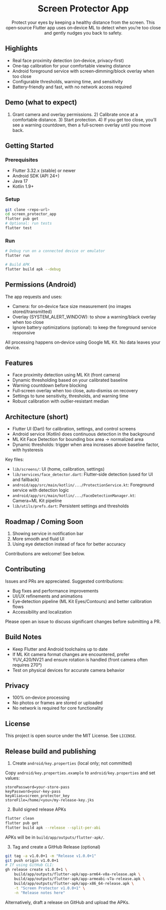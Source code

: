 <div align="center">

# Screen Protector App

Protect your eyes by keeping a healthy distance from the screen. This open‑source Flutter app uses on‑device ML to detect when you’re too close and gently nudges you back to safety.

</div>

## Highlights

- Real face proximity detection (on‑device, privacy‑first)
- One‑tap calibration for your comfortable viewing distance
- Android foreground service with screen‑dimming/block overlay when too close
- Configurable thresholds, warning time, and sensitivity
- Battery‑friendly and fast, with no network access required

## Demo (what to expect)

1) Grant camera and overlay permissions. 2) Calibrate once at a comfortable distance. 3) Start protection. 4) If you get too close, you’ll see a warning countdown, then a full‑screen overlay until you move back.

## Getting Started

### Prerequisites
- Flutter 3.32.x (stable) or newer
- Android SDK (API 24+)
- Java 17
- Kotlin 1.9+

### Setup
```bash
git clone <repo-url>
cd screen_protector_app
flutter pub get
# Optional: run tests
flutter test
```

### Run
```bash
# Debug run on a connected device or emulator
flutter run

# Build APK
flutter build apk --debug
```

## Permissions (Android)

The app requests and uses:

- Camera: for on‑device face size measurement (no images stored/transmitted)
- Overlay (SYSTEM_ALERT_WINDOW): to show a warning/black overlay when too close
- Ignore battery optimizations (optional): to keep the foreground service responsive

All processing happens on‑device using Google ML Kit. No data leaves your device.

## Features

- Face proximity detection using ML Kit (front camera)
- Dynamic thresholding based on your calibrated baseline
- Warning countdown before blocking
- Full‑screen overlay when too close, auto‑dismiss on recovery
- Settings to tune sensitivity, thresholds, and warning time
- Robust calibration with outlier‑resistant median

## Architecture (short)

- Flutter UI (Dart) for calibration, settings, and control screens
- Android service (Kotlin) does continuous detection in the background
- ML Kit Face Detection for bounding box area → normalized area
- Dynamic thresholds: trigger when area increases above baseline factor, with hysteresis

Key files:
- `lib/screens/`: UI (home, calibration, settings)
- `lib/services/face_detector.dart`: Flutter‑side detection (used for UI and fallback)
- `android/app/src/main/kotlin/.../ProtectionService.kt`: Foreground service with detection logic
- `android/app/src/main/kotlin/.../FaceDetectionManager.kt`: Camera+ML Kit pipeline
- `lib/utils/prefs.dart`: Persistent settings and thresholds

## Roadmap / Coming Soon

1. Showing service in notification bar
2. More smooth and fluid UI
3. Using eye detection instead of face for better accuracy

Contributions are welcome! See below.

## Contributing

Issues and PRs are appreciated. Suggested contributions:

- Bug fixes and performance improvements
- UI/UX refinements and animations
- Eye‑detection pipeline (ML Kit Eyes/Contours) and better calibration flows
- Accessibility and localization

Please open an issue to discuss significant changes before submitting a PR.

## Build Notes

- Keep Flutter and Android toolchains up to date
- If ML Kit camera format changes are encountered, prefer YUV_420/NV21 and ensure rotation is handled (front camera often requires 270°)
- Test on physical devices for accurate camera behavior

## Privacy

- 100% on‑device processing
- No photos or frames are stored or uploaded
- No network is required for core functionality

## License

This project is open source under the MIT License. See `LICENSE`.

## Release build and publishing

1) Create `android/key.properties` (local only; not committed)

Copy `android/key.properties.example` to `android/key.properties` and set values:

```
storePassword=your-store-pass
keyPassword=your-key-pass
keyAlias=screen_protector_key
storeFile=/home/<you>/my-release-key.jks
```

2) Build signed release APKs

```bash
flutter clean
flutter pub get
flutter build apk --release --split-per-abi
```

APKs will be in `build/app/outputs/flutter-apk/`.

3) Tag and create a GitHub Release (optional)

```bash
git tag -a v1.0.0+1 -m "Release v1.0.0+1"
git push origin v1.0.0+1
# If using GitHub CLI:
gh release create v1.0.0+1 \
	build/app/outputs/flutter-apk/app-arm64-v8a-release.apk \
	build/app/outputs/flutter-apk/app-armeabi-v7a-release.apk \
	build/app/outputs/flutter-apk/app-x86_64-release.apk \
	-t "Screen Protector v1.0.0+1" \
	-n "Release notes here"
```

Alternatively, draft a release on GitHub and upload the APKs.

